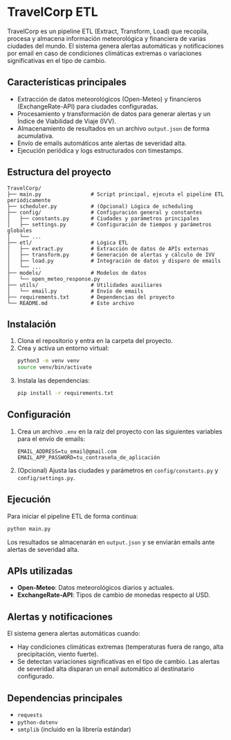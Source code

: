 # TravelCorp ETL

TravelCorp es un pipeline ETL (Extract, Transform, Load) que recopila, procesa y almacena información meteorológica y financiera de varias ciudades del mundo. El sistema genera alertas automáticas y notificaciones por email en caso de condiciones climáticas extremas o variaciones significativas en el tipo de cambio.

## Características principales
- Extracción de datos meteorológicos (Open-Meteo) y financieros (ExchangeRate-API) para ciudades configuradas.
- Procesamiento y transformación de datos para generar alertas y un Índice de Viabilidad de Viaje (IVV).
- Almacenamiento de resultados en un archivo `output.json` de forma acumulativa.
- Envío de emails automáticos ante alertas de severidad alta.
- Ejecución periódica y logs estructurados con timestamps.

## Estructura del proyecto
```
TravelCorp/
├── main.py                # Script principal, ejecuta el pipeline ETL periódicamente
├── scheduler.py           # (Opcional) Lógica de scheduling
├── config/                # Configuración general y constantes
│   ├── constants.py       # Ciudades y parámetros principales
│   ├── settings.py        # Configuración de tiempos y parámetros globales
│   └── ...
├── etl/                   # Lógica ETL
│   ├── extract.py         # Extracción de datos de APIs externas
│   ├── transform.py       # Generación de alertas y cálculo de IVV
│   ├── load.py            # Integración de datos y disparo de emails
│   └── ...
├── models/                # Modelos de datos
│   └── open_meteo_response.py
├── utils/                 # Utilidades auxiliares
│   └── email.py           # Envío de emails
├── requirements.txt       # Dependencias del proyecto
└── README.md              # Este archivo
```

## Instalación
1. Clona el repositorio y entra en la carpeta del proyecto.
2. Crea y activa un entorno virtual:
   ```bash
   python3 -m venv venv
   source venv/bin/activate
   ```
3. Instala las dependencias:
   ```bash
   pip install -r requirements.txt
   ```

## Configuración
1. Crea un archivo `.env` en la raíz del proyecto con las siguientes variables para el envío de emails:
   ```env
   EMAIL_ADDRESS=tu_email@gmail.com
   EMAIL_APP_PASSWORD=tu_contraseña_de_aplicación
   ```
2. (Opcional) Ajusta las ciudades y parámetros en `config/constants.py` y `config/settings.py`.

## Ejecución
Para iniciar el pipeline ETL de forma continua:
```bash
python main.py
```
Los resultados se almacenarán en `output.json` y se enviarán emails ante alertas de severidad alta.

## APIs utilizadas
- **Open-Meteo**: Datos meteorológicos diarios y actuales.
- **ExchangeRate-API**: Tipos de cambio de monedas respecto al USD.

## Alertas y notificaciones
El sistema genera alertas automáticas cuando:
- Hay condiciones climáticas extremas (temperaturas fuera de rango, alta precipitación, viento fuerte).
- Se detectan variaciones significativas en el tipo de cambio.
Las alertas de severidad alta disparan un email automático al destinatario configurado.

## Dependencias principales
- `requests`
- `python-dotenv`
- `smtplib` (incluido en la librería estándar)


